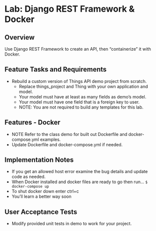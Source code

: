 # Lab: Django REST Framework & Docker
## Overview
Use Django REST Framework to create an API, then “containerize” it with Docker.

## Feature Tasks and Requirements
- Rebuild a custom version of Things API demo project from scratch.
  - Replace things_project and Thing with your own application and model.
  - Your model must have at least as many fields as demo’s model.
  - Your model must have one field that is a foreign key to user.
  - NOTE: You are not required to build any templates for this lab.
## Features - Docker
- NOTE Refer to the class demo for built out Dockerfile and docker-compose.yml examples.
- Update Dockerfile and docker-compose.yml if needed.

## Implementation Notes
 - If you get an allowed host error examine the bug details and update code as needed.
- When Docker installed and docker files are ready to go then run…
      ```
      $ docker-compose up
      ```
- To shut docker down enter ctrl+c
- You’ll learn a better way soon
## User Acceptance Tests
- Modify provided unit tests in demo to work for your project.
